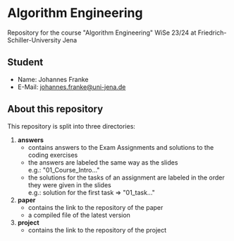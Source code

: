 # Algorithm Engineering

Repository for the course "Algorithm Engineering" WiSe 23/24 at Friedrich-Schiller-University Jena

## Student

- Name: Johannes Franke
- E-Mail: johannes.franke@uni-jena.de

## About this repository

This repository is split into three directories:
1. **answers**
    - contains answers to the Exam Assignments and solutions to the coding exercises
    - the answers are labeled the same way as the slides<br> 
      e.g.: "01_Course_Intro..."
    - the solutions for the tasks of an assignment are labeled in the order they were given in the slides<br>
      e.g.: solution for the first task => "01_task..."
2. **paper**
    - contains the link to the repository of the paper
    - a compiled file of the latest version
3. **project**
    - contains the link to the repository of the project
